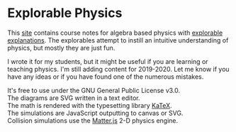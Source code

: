 # Explorable Physics
This <a href="https://landgreen.github.io/physics/">site</a> contains course notes for algebra based physics with <a href="https://explorabl.es/">explorable</a> <a href="http://worrydream.com/ExplorableExplanations/">explanations</a>. The explorables attempt to instill an intuitive understanding of physics, but mostly they are just fun.

I wrote it for my students, but it might be useful if you are learning or teaching physics.
I'm still adding content for 2019-2020. Let me know if you have any ideas or if you have found one of the numerous mistakes.

It's free to use under the GNU General Public License v3.0.
<br>The diagrams are SVG written in a text editor.
<br>The math is rendered with the typesetting library <a href="https://katex.org/">KaTeX</a>.
<br>The simulations are JavaScript outputting to canvas or SVG.
<br>Collision simulations use the <a href="http://brm.io/matter-js/">Matter.js</a> 2-D physics engine.
